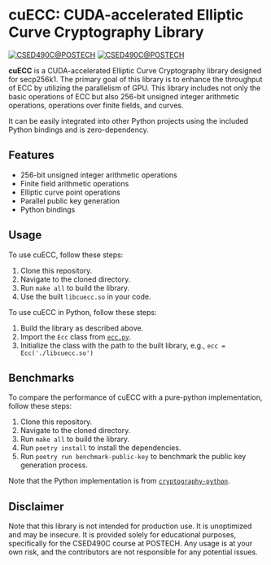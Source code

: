 # cuECC: CUDA-accelerated Elliptic Curve Cryptography Library

[![CSED490C@POSTECH](https://img.shields.io/badge/CSED490C-POSTECH-c80150)](https://www.postech.ac.kr/eng)
[![CSED490C@POSTECH](https://img.shields.io/badge/Fall-2023-775E64)](https://www.postech.ac.kr/eng)

**cuECC** is a CUDA-accelerated Elliptic Curve Cryptography library designed for secp256k1. The primary goal of this library is to enhance the throughput of ECC by utilizing the parallelism of GPU. This library includes not only the basic operations of ECC but also 256-bit unsigned integer arithmetic operations, operations over finite fields, and curves.

It can be easily integrated into other Python projects using the included Python bindings and is zero-dependency.

## Features

- 256-bit unsigned integer arithmetic operations
- Finite field arithmetic operations
- Elliptic curve point operations
- Parallel public key generation
- Python bindings

## Usage

To use cuECC, follow these steps:

1. Clone this repository.
1. Navigate to the cloned directory.
1. Run `make all` to build the library.
1. Use the built `libcuecc.so` in your code.

To use cuECC in Python, follow these steps:

1. Build the library as described above.
1. Import the `Ecc` class from [`ecc.py`](src/bindings/ecc.py).
1. Initialize the class with the path to the built library, e.g., `ecc = Ecc('./libcuecc.so')`

## Benchmarks

To compare the performance of cuECC with a pure-python implementation, follow these steps:

1. Clone this repository.
1. Navigate to the cloned directory.
1. Run `make all` to build the library.
1. Run `poetry install` to install the dependencies.
1. Run `poetry run benchmark-public-key` to benchmark the public key generation process.

Note that the Python implementation is from [`cryptography-python`](https://github.com/mohanson/cryptography-python/blob/master/secp256k1.py).

## Disclaimer

Note that this library is not intended for production use. It is unoptimized and may be insecure. It is provided solely for educational purposes, specifically for the CSED490C course at POSTECH. Any usage is at your own risk, and the contributors are not responsible for any potential issues.

